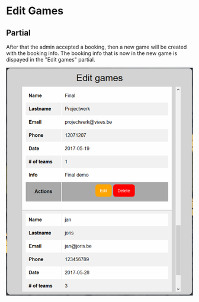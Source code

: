 # Edit Games

## Partial

After that the admin accepted a booking, then a new game will be created with the booking info. The booking info that is now in the new game is dispayed in the "Edit games" partial.

![](/assets/Editgames.png)

